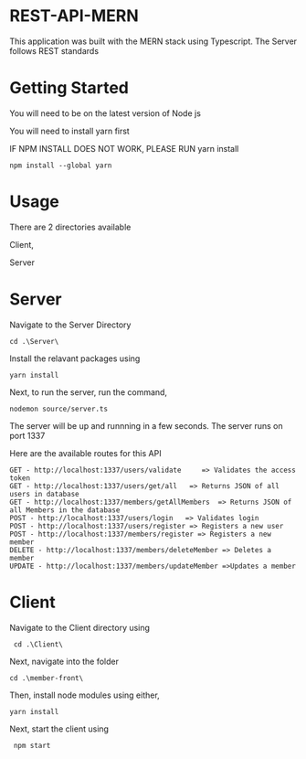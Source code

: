 # REST-API-MERN

This application was built with the MERN stack using Typescript. The Server follows REST standards

# Getting Started
You will need to be on the latest version of Node js

You will need to install yarn first

IF NPM INSTALL DOES NOT WORK, PLEASE RUN yarn install

``npm install --global yarn``

# Usage



There are 2 directories available

Client,

Server

# Server

Navigate to the Server Directory 

``cd .\Server\``

Install the relavant packages using

``yarn install``

Next, to run the server, run the command,

``nodemon source/server.ts``

The server will be up and runnning in a few seconds. The server runs on port 1337

Here are the available routes for this API
````
GET - http://localhost:1337/users/validate     => Validates the access token
GET - http://localhost:1337/users/get/all   => Returns JSON of all users in database
GET - http://localhost:1337/members/getAllMembers  => Returns JSON of all Members in the database
POST - http://localhost:1337/users/login   => Validates login
POST - http://localhost:1337/users/register => Registers a new user
POST - http://localhost:1337/members/register => Registers a new member
DELETE - http://localhost:1337/members/deleteMember => Deletes a member
UPDATE - http://localhost:1337/members/updateMember =>Updates a member

````

# Client

Navigate to the Client directory using

`` cd .\Client\``

Next, navigate into the folder

``cd .\member-front\``


Then, install node modules using either,

``yarn install``

Next, start the client using 

`` npm start``



